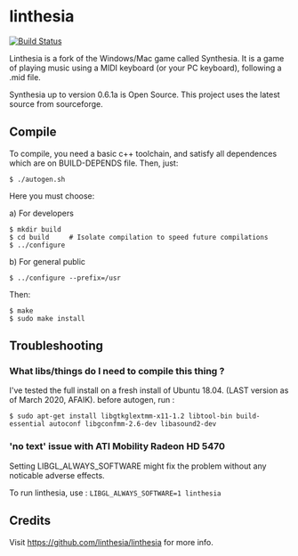 # linthesia

[![Build Status](https://api.travis-ci.org/mans17/linthesia.svg?branch=master)](https://travis-ci.org/mans17/linthesia)

Linthesia is a fork of the Windows/Mac game called Synthesia. It is a game of playing music using a MIDI keyboard (or your PC keyboard), following a .mid file.

Synthesia up to version 0.6.1a is Open Source. This project uses the latest source from sourceforge.

## Compile

To compile, you need a basic c++ toolchain, and satisfy all dependences which are on BUILD-DEPENDS file. Then, just:

    $ ./autogen.sh

Here you must choose:

 a) For developers

    $ mkdir build
    $ cd build     # Isolate compilation to speed future compilations
    $ ../configure

 b) For general public

    $ ../configure --prefix=/usr

Then:

    $ make
    $ sudo make install

## Troubleshooting

### What libs/things do I need to compile this thing ?

I've tested the full install on a fresh install of Ubuntu 18.04. (LAST version as of March 2020, AFAIK).
before autogen, run :

    $ sudo apt-get install libgtkglextmm-x11-1.2 libtool-bin build-essential autoconf libgconfmm-2.6-dev libasound2-dev

### 'no text' issue with ATI Mobility Radeon HD 5470

Setting LIBGL_ALWAYS_SOFTWARE might fix the problem without any noticable adverse effects.

To run linthesia, use :
`LIBGL_ALWAYS_SOFTWARE=1 linthesia`


## Credits

Visit https://github.com/linthesia/linthesia for more info.
